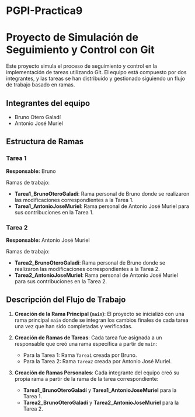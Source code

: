 # PGPI-Practica9

# Proyecto de Simulación de Seguimiento y Control con Git

Este proyecto simula el proceso de seguimiento y control en la implementación de tareas utilizando Git. El equipo está compuesto por dos integrantes, y las tareas se han distribuido y gestionado siguiendo un flujo de trabajo basado en ramas.

## Integrantes del equipo
- Bruno Otero Galadí
- Antonio José Muriel

## Estructura de Ramas

### Tarea 1
**Responsable:** Bruno

Ramas de trabajo:
- **Tarea1_BrunoOteroGaladí**: Rama personal de Bruno donde se realizaron las modificaciones correspondientes a la Tarea 1.
- **Tarea1_AntonioJoseMuriel**: Rama personal de Antonio José Muriel para sus contribuciones en la Tarea 1.

### Tarea 2
**Responsable:** Antonio José Muriel

Ramas de trabajo:
- **Tarea2_BrunoOteroGaladí**: Rama personal de Bruno donde se realizaron las modificaciones correspondientes a la Tarea 2.
- **Tarea2_AntonioJoseMuriel**: Rama personal de Antonio José Muriel para sus contribuciones en la Tarea 2.

## Descripción del Flujo de Trabajo

1. **Creación de la Rama Principal (`main`)**: El proyecto se inicializó con una rama principal `main` donde se integran los cambios finales de cada tarea una vez que han sido completadas y verificadas.

2. **Creación de Ramas de Tareas**: Cada tarea fue asignada a un responsable que creó una rama específica a partir de `main`:
   - Para la Tarea 1: Rama `Tarea1` creada por Bruno.
   - Para la Tarea 2: Rama `Tarea2` creada por Antonio José Muriel.

3. **Creación de Ramas Personales**: Cada integrante del equipo creó su propia rama a partir de la rama de la tarea correspondiente:
   - **Tarea1_BrunoOteroGaladí** y **Tarea1_AntonioJoseMuriel** para la Tarea 1.
   - **Tarea2_BrunoOteroGaladí** y **Tarea2_AntonioJoseMuriel** para la Tarea 2.
